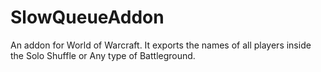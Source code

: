 # SlowQueueAddon
An addon for World of Warcraft. It exports the names of all players inside the Solo Shuffle or Any type of Battleground.
